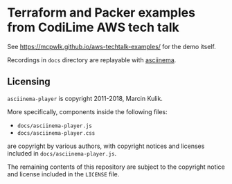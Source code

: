 # Terraform and Packer examples from CodiLime AWS tech talk

See https://mcpwlk.github.io/aws-techtalk-examples/ for the demo itself.

Recordings in `docs` directory are replayable with
[asciinema](https://asciinema.org/).

## Licensing

`asciinema-player` is copyright 2011-2018, Marcin Kulik.

More specifically, components inside the following files:

- `docs/asciinema-player.js`
- `docs/asciinema-player.css`

are copyright by various authors, with copyright notices and licenses included
in `docs/asciinema-player.js`.

The remaining contents of this repository are subject to the copyright notice
and license included in the `LICENSE` file.

